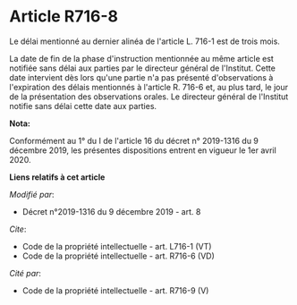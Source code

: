 # Article R716-8

Le délai mentionné au dernier alinéa de l'article L. 716-1 est de trois mois. 

La date de fin de la phase d'instruction mentionnée au même article est notifiée sans délai aux parties par le directeur
général de l'Institut. Cette date intervient dès lors qu'une partie n'a pas présenté d'observations à l'expiration des délais
mentionnés à l'article R. 716-6 et, au plus tard, le jour de la présentation des observations orales. Le directeur général de
l'Institut notifie sans délai cette date aux parties.

**Nota:**

Conformément au 1° du I de l'article 16 du décret n° 2019-1316 du 9 décembre 2019, les présentes dispositions entrent en
vigueur le 1er avril 2020.

**Liens relatifs à cet article**

_Modifié par_:

  - Décret n°2019-1316 du 9 décembre 2019 - art. 8

_Cite_:

  - Code de la propriété intellectuelle - art. L716-1 (VT)
  - Code de la propriété intellectuelle - art. R716-6 (VD)

_Cité par_:

  - Code de la propriété intellectuelle - art. R716-9 (V)
